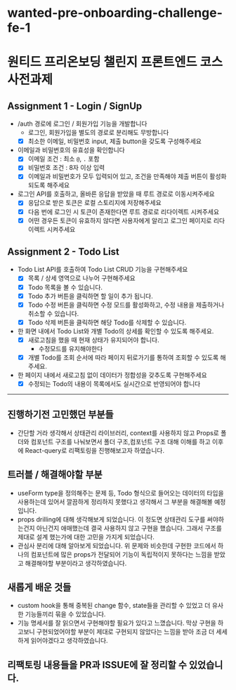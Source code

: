 # wanted-pre-onboarding-challenge-fe-1

# 원티드 프리온보딩 챌린지 프론트엔드 코스 사전과제

## Assignment 1 - Login / SignUp

- /auth 경로에 로그인 / 회원가입 기능을 개발합니다
  - 로그인, 회원가입을 별도의 경로로 분리해도 무방합니다
  - [x] 최소한 이메일, 비밀번호 input, 제출 button을 갖도록 구성해주세요
- 이메일과 비밀번호의 유효성을 확인합니다
  - [x] 이메일 조건 : 최소 `@`, `.` 포함
  - [x] 비밀번호 조건 : 8자 이상 입력
  - [x] 이메일과 비밀번호가 모두 입력되어 있고, 조건을 만족해야 제출 버튼이 활성화 되도록 해주세요
- 로그인 API를 호출하고, 올바른 응답을 받았을 때 루트 경로로 이동시켜주세요
  - [x] 응답으로 받은 토큰은 로컬 스토리지에 저장해주세요
  - [x] 다음 번에 로그인 시 토큰이 존재한다면 루트 경로로 리다이렉트 시켜주세요
  - [x] 어떤 경우든 토큰이 유효하지 않다면 사용자에게 알리고 로그인 페이지로 리다이렉트 시켜주세요

## Assignment 2 - Todo List

- Todo List API를 호출하여 Todo List CRUD 기능을 구현해주세요
  - [x] 목록 / 상세 영역으로 나누어 구현해주세요
  - [x] Todo 목록을 볼 수 있습니다.
  - [x] Todo 추가 버튼을 클릭하면 할 일이 추가 됩니다.
  - [x] Todo 수정 버튼을 클릭하면 수정 모드를 활성화하고, 수정 내용을 제출하거나 취소할 수 있습니다.
  - [x] Todo 삭제 버튼을 클릭하면 해당 Todo를 삭제할 수 있습니다.
- 한 화면 내에서 Todo List와 개별 Todo의 상세를 확인할 수 있도록 해주세요.
  - [x] 새로고침을 했을 때 현재 상태가 유지되어야 합니다.
    - 수정모드를 유지해야한다
  - [x] 개별 Todo를 조회 순서에 따라 페이지 뒤로가기를 통하여 조회할 수 있도록 해주세요.
- 한 페이지 내에서 새로고침 없이 데이터가 정합성을 갖추도록 구현해주세요
  - [x] 수정되는 Todo의 내용이 목록에서도 실시간으로 반영되어야 합니다

<hr/>

## 진행하기전 고민했던 부분들

- 간단할 거라 생각해서 상태관리 라이브러리, context를 사용하지 않고 Props로 폴더와 컴포넌트 구조를 나눠보면서 폴더 구조,컴포넌트 구조 대해 이해를 하고 이후에 React-query로 리팩토링을 진행해보고자 하였습니다.

## 트러블 / 해결해야할 부분

- useForm type을 정의해주는 문제 등, Todo 형식으로 들어오는 데이터의 타입을 사용하는데 있어서 깔끔하게 정리하지 못했다고 생각해서 그 부분을 해결해볼 예정입니다.
- props drilling에 대해 생각해보게 되었습니다. 이 정도면 상태관리 도구를 써야하는건지 아닌건지 애매했는데 결국 사용하지 않고 구현을 했습니다. 그래서 구조를 제대로 설계 했는가에 대한 고민을 가지게 되었습니다.
- 관심사 분리에 대해 알아보게 되었습니다. 위 문제와 비슷한데 구현한 코드에서 하나의 컴포넌트에 많은 props가 전달되어 기능이 독립적이지 못하다는 느낌을 받았고 해결해야할 부분이라고 생각하였습니다.

## 새롭게 배운 것들

- custom hook을 통해 중복된 change 함수, state들을 관리할 수 있었고 더 유사한 기능들끼리 묶을 수 있었습니다.
- 기능 명세서를 잘 읽으면서 구현해야할 필요가 있다고 느꼈습니다. 막상 구현을 하고보니 구현되었어야할 부분이 제대로 구현되지 않았다는 느낌을 받아 조금 더 세세하게 읽어야겠다고 생각하였습니다.

## 리팩토링 내용들을 PR과 ISSUE에 잘 정리할 수 있었습니다.
